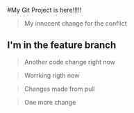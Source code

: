 #My Git Project is here!!!!!


>My innocent change for the conflict

## I'm in the feature branch


>Another code change right now


>Worrking rigth now

>Changes made from pull

>One more change
